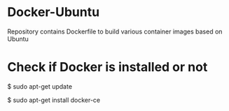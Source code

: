 # Docker-Ubuntu
Repository contains Dockerfile to build various container images based on Ubuntu 

# Check if Docker is installed or not
 
$ sudo apt-get update

$ sudo apt-get install docker-ce
 
